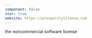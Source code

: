 ```yaml
---
component: false
star: true
website: https://prosperitylicense.com
---
```


the noncommercial software license
